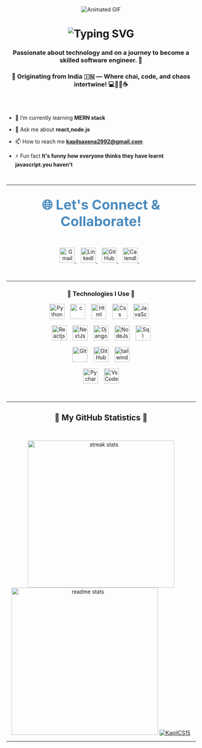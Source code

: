 <div align="center">
  <img src="https://i.postimg.cc/jS9XqLM9/e36ec678-7984-4cdd-8e4c-a3932772ff8e.gif" alt="Animated GIF" />
  
  <h1>
      <img src="https://readme-typing-svg.herokuapp.com/?font=Righteous&size=30&center=true&vCenter=true&width=600&height=70&duration=4000&lines=Zooming+through+the+cosmos...;It's+Kapil+Saxena+dropping+in!+👋" alt="Typing SVG" />
  </h1>
</div>
<h3 align="center">Passionate about technology and on a journey to become a skilled software engineer. 🚀</h3>
<h3 align="center">🌟 Originating from India 🇮🇳 — Where chai, code, and chaos intertwine! 💻🤹‍♂️☕</h3>

<br/>
<br/>


- 🌱 I’m currently learning **MERN stack**

- 💬 Ask me about **react,node.js**

- 📫 How to reach me **kapilsaxena2992@gmail.com**

- ⚡ Fun fact **It's funny how everyone thinks they have learnt javascript.you haven't**
<br/>
<hr/>
 
<h2 align="center">
  <span style="font-size:36px; font-weight:bold; color:#4b8bbe;">🌐 Let's Connect & Collaborate!</span>
</h2>
<br/>
<p align="center">
  <!-- Gmail -->
  <a href="mailto:kapilsaxena2992@gmail.com">
    <img height="40" src="https://www.vectorlogo.zone/logos/gmail/gmail-icon.svg" alt="Gmail" />
  </a>
  &nbsp;&nbsp;
  <!-- LinkedIn -->
  <a href="https://www.linkedin.com/in/kapil-saxena-564768251/" target="_blank">
    <img height="40" src="https://www.vectorlogo.zone/logos/linkedin/linkedin-icon.svg" alt="LinkedIn" />
  </a>
  &nbsp;&nbsp;
    <!-- GitHub -->
  <a href="https://github.com/KapilCS15" target="_blank">
    <img height="40" src="https://www.vectorlogo.zone/logos/github/github-tile.svg" alt="GitHub" />
  </a>
  &nbsp;&nbsp;
  <!-- Twitter -->
  <a href="https://x.com/_ManOfCulture" target="_blank">
    <img height="40" src="https://www.vectorlogo.zone/logos/twitter/twitter-tile.svg" alt="Calendly" />
  </a>
  &nbsp;&nbsp;
</p>
<br/>
<hr/>

<h3 align="center">🔨 Technologies I Use 🔨</h3>

<p align="center">
  <!-- Row 1 -->
  <img src="https://skillicons.dev/icons?i=python" width="40" height="40" alt="Python"/>&nbsp;&nbsp;&nbsp;
  <img src="https://skillicons.dev/icons?i=c" width="40" height="40" alt="c"/>&nbsp;&nbsp;&nbsp;
  <img src="https://skillicons.dev/icons?i=html" width="40" height="40" alt="Html"/>&nbsp;&nbsp;&nbsp;
  <img src="https://skillicons.dev/icons?i=css" width="40" height="40" alt="Css"/>&nbsp;&nbsp;&nbsp;
  <img src="https://skillicons.dev/icons?i=javascript" width="40" height="40" alt="JavaScript"/>&nbsp;&nbsp;&nbsp;
  
</p>
<p align="center">
  <!-- Row 2 -->
  <img src="https://skillicons.dev/icons?i=react" width="40" height="40" alt="Reactjs"/>&nbsp;&nbsp;&nbsp;
  <img src="https://skillicons.dev/icons?i=nextjs" width="40" height="40" alt="NextJs"/>&nbsp;&nbsp;&nbsp;
  <img src="https://skillicons.dev/icons?i=django" width="40" height="40" alt="Django"/>&nbsp;&nbsp;&nbsp;
  <img src="https://skillicons.dev/icons?i=nodejs" width="40" height="40" alt="NodeJs"/>&nbsp;&nbsp;&nbsp;
  <img src="https://skillicons.dev/icons?i=postgres" width="40" height="40" alt="Sql"/>
</p>
<p align="center">
  <!-- Row 3 -->
  <img src="https://skillicons.dev/icons?i=git" width="40" height="40" alt="Git"/>&nbsp;&nbsp;&nbsp;
  <img src="https://skillicons.dev/icons?i=github" width="40" height="40" alt="GitHub"/>&nbsp;&nbsp;&nbsp;
  <img src="https://skillicons.dev/icons?i=tailwindcss" width="40" height="40" alt="tailwindcss"/>
</p>
<p align="center">
  <!-- Row 3 -->
  <img src="https://skillicons.dev/icons?i=pycharm" width="40" height="40" alt="Pycharm"/>&nbsp;&nbsp;&nbsp;
  <img src="https://skillicons.dev/icons?i=vscode" width="40" height="40" alt="VsCode"/>
</p>
<br/>
<hr/>


<h2 align="center">🐍 My GitHub Statistics 🐍</h2>
<br/>
<p align="center">
  <a href="https://github.com/KapilCS15">
    <img width="390" src="https://github-readme-streak-stats-salesp07.vercel.app/?user=KapilCS15&count_private=true&theme=merko&border_radius=10" alt="streak stats"/>
  </a>
  <a href="https://github.com/KapilCS15">
  <img width=390 src="https://github-readme-stats-salesp07.vercel.app/api?username=KapilCS15&count_private=true&show_icons=true&theme=merko&rank_icon=github&border_radius=10" alt="readme stats" /></a>
  <a href="https://github.com/KapilCS15">
    <img src="https://github-readme-stats.vercel.app/api/top-langs?username=KapilCS15&show_icons=true&locale=en&layout=compact" alt="KapilCS15" /></a> 
</p>
<hr/>
